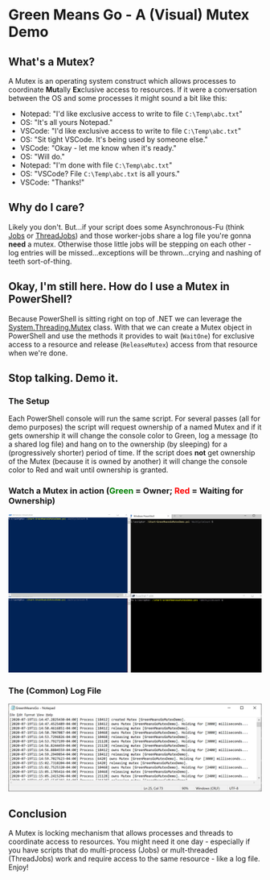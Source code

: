 # Green Means Go - A (Visual) Mutex Demo

## What's a Mutex?

A Mutex is an operating system construct which allows processes to coordinate **Mut**ally **Ex**clusive access
to resources.  If it were a conversation between the OS and some processes it might sound a bit like this:

- Notepad: "I'd like exclusive access to write to file `C:\Temp\abc.txt`"
- OS: "It's all yours Notepad."
- VSCode: "I'd like exclusive access to write to file `C:\Temp\abc.txt`"
- OS: "Sit tight VSCode.  It's being used by someone else."
- VSCode: "Okay - let me know when it's ready."
- OS: "Will do."
- Notepad: "I'm done with file `C:\Temp\abc.txt`"
- OS: "VSCode? File `C:\Temp\abc.txt` is all yours."
- VSCode: "Thanks!"

## Why do I care?

Likely you don't. But...if your script does some Asynchronous-Fu (think [Jobs](https://docs.microsoft.com/en-us/powershell/module/microsoft.powershell.core/about/about_jobs?view=powershell-7) or [ThreadJobs](https://docs.microsoft.com/en-us/powershell/module/microsoft.powershell.core/about/about_thread_jobs?view=powershell-7)) and those
worker-jobs share a log file you're gonna **need** a mutex.  Otherwise those little jobs will be stepping
on each other - log entries will be missed...exceptions will be thrown...crying and nashing
of teeth sort-of-thing.

## Okay, I'm still here.  How do I use a Mutex in PowerShell?

Because PowerShell is sitting right on top of .NET we can leverage the [System.Threading.Mutex](https://docs.microsoft.com/en-us/dotnet/api/system.threading.mutex?view=netcore-3.1) class.  With that
we can create a Mutex object in PowerShell and use the methods it provides to wait (`WaitOne`) for exclusive access to a resource and release (`ReleaseMutex`) access from that resource when we're done.

## Stop talking.  Demo it.

### The Setup

Each PowerShell console will run the same script.  For several passes (all for demo purposes) the script will request ownership of a named Mutex and if it gets ownership it will change the console color to Green, log a message (to a shared log file) and hang on to the ownership (by sleeping) for a (progressively shorter) period of time.  If the script does **not** get ownership of the Mutex (because it is owned by another) it will change the console color to Red and wait until ownership is granted.

### Watch a Mutex in action (<span style="color:green">Green</span> = Owner; <span style="color:red">Red</span> = Waiting for Ownership)

![Green Means Go Mutex Demo Consoles](./images/green_means_go_mutex_demo.gif)

### The (Common) Log File

![Green Means Go Mutex Demo Log File](./images/green_means_go_log_file.png)

## Conclusion

A Mutex is locking mechanism that allows processes and threads to coordinate access to resources.  You might need it one day - especially if you have scripts that do multi-process (Jobs) or mult-threaded (ThreadJobs) work and require access to the same resource - like a log file.  Enjoy!